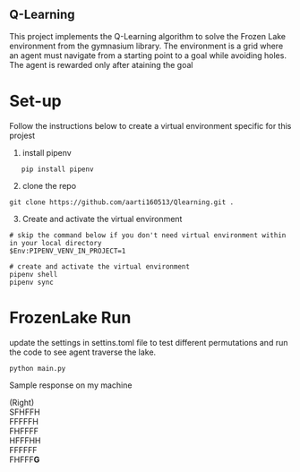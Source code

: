 ## Q-Learning

This project implements the Q-Learning algorithm to solve the Frozen Lake environment from the gymnasium library. The environment is a grid where an agent must navigate from a starting point to a goal while avoiding holes. The agent is rewarded only after ataining the goal

# Set-up

Follow the instructions below to create a virtual environment specific for this projest

1. install pipenv

```pwsh
   pip install pipenv
```

2. clone the repo

```pwsh
git clone https://github.com/aarti160513/Qlearning.git .
```

3. Create and activate the virtual environment

```pwsh
# skip the command below if you don't need virtual environment within in your local directory
$Env:PIPENV_VENV_IN_PROJECT=1

# create and activate the virtual environment
pipenv shell
pipenv sync
```

# FrozenLake Run

update the settings in settins.toml file to test different permutations and run the code to see agent traverse the lake.

```pwsh
python main.py
```

Sample response on my machine

(Right)<br>
SFHFFH<br>
FFFFFH<br>
FHFFFF<br>
HFFFHH<br>
FFFFFF<br>
FHFFF**G**
